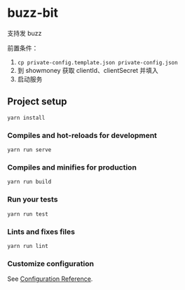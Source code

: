 # buzz-bit

支持发 buzz

前置条件：
1. `cp private-config.template.json private-config.json`
2. 到 showmoney 获取 clientId、clientSecret 并填入
3. 启动服务

## Project setup
```
yarn install
```

### Compiles and hot-reloads for development
```
yarn run serve
```

### Compiles and minifies for production
```
yarn run build
```

### Run your tests
```
yarn run test
```

### Lints and fixes files
```
yarn run lint
```

### Customize configuration
See [Configuration Reference](https://cli.vuejs.org/config/).

